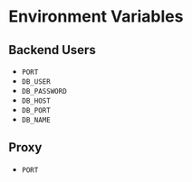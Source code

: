 # Environment Variables

## Backend Users

- `PORT`
- `DB_USER`
- `DB_PASSWORD`
- `DB_HOST`
- `DB_PORT`
- `DB_NAME`

## Proxy

- `PORT`
